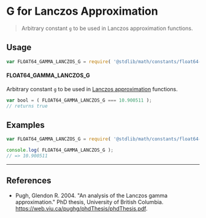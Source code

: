# G for Lanczos Approximation

> Arbitrary constant `g` to be used in Lanczos approximation functions.


<section class="intro">

</section>

<!-- /.intro -->


<section class="usage">

## Usage

``` javascript
var FLOAT64_GAMMA_LANCZOS_G = require( '@stdlib/math/constants/float64-gamma-lanczos-g' );
```

#### FLOAT64_GAMMA_LANCZOS_G

Arbitrary constant `g` to be used in [Lanczos approximation][lanczos-approximation] functions.

``` javascript
var bool = ( FLOAT64_GAMMA_LANCZOS_G === 10.900511 );
// returns true
```

</section>

<!-- /.usage -->


<section class="examples">

## Examples

``` javascript
var FLOAT64_GAMMA_LANCZOS_G = require( '@stdlib/math/constants/float64-gamma-lanczos-g' );

console.log( FLOAT64_GAMMA_LANCZOS_G );
// => 10.900511
```

</section>

<!-- /.examples -->


---

<section class="references">

## References

* Pugh, Glendon R. 2004. "An analysis of the Lanczos gamma approximation." PhD thesis, University of British Columbia. [<https://web.viu.ca/pughg/phdThesis/phdThesis.pdf>][@pugh:2004a].

</section>

<!-- /.references -->

<section class="links">

[lanczos-approximation]: https://en.wikipedia.org/wiki/Lanczos_approximation
[@pugh:2004a]: https://web.viu.ca/pughg/phdThesis/phdThesis.pdf

</section>

<!-- /.links -->
